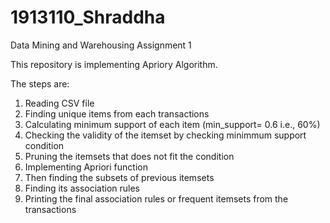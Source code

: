 # 1913110_Shraddha
Data Mining and Warehousing Assignment 1

This repository is implementing Apriory Algorithm.

The steps are:

1. Reading CSV file
2. Finding unique items from each transactions
3. Calculating minimum support of each item (min_support= 0.6 i.e., 60%)
4. Checking the validity of the itemset by checking minimmum support condition
5. Pruning the itemsets that does not fit the condition
6. Implementing Apriori function
7. Then finding the subsets of previous itemsets
8. Finding its association rules
9. Printing the final association rules or frequent itemsets from the transactions

